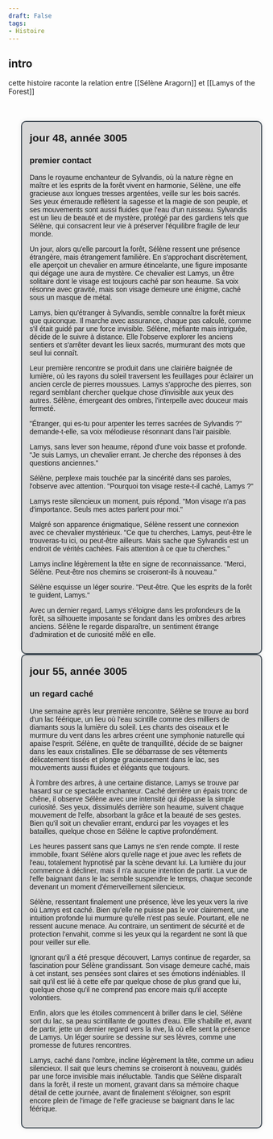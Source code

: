 ```yaml
---
draft: False
tags:
- Histoire
---
```


## intro
cette histoire raconte la relation entre [[Sélène Aragorn]] et [[Lamys of the Forest]]

<!DOCTYPE html>
<html lang="en">
<head>
<meta charset="UTF-8">
<meta name="viewport" content="width=device-width, initial-scale=1.0">
<title>Timeline</title>
<style>
    .timeline {
        max-width: 800px;
        margin: 50px auto;
        font-family: Arial, sans-serif;
    }
    
    .event {
        margin-bottom: 50px;
        position: relative;
    }
    
    .event::before {
        content: '';
        position: absolute;
        top: 0;
        left: -15px;
        height: 100%;
        width: 5px;
        background-color: #3d4852;
    }
    
    .event-content {
        padding: 15px;
        border-radius: 10px;
        background-color: rgba(0, 0, 0, 0.15); /* Couleur de fond légèrement assombrie */
        box-shadow: 0px 0px 10px rgba(0, 0, 0, 0.1); /* Ombre légère */
        margin-left: 25px;
        border: 2px solid #3d4852;
    }
    
    .event h2 {
        margin-bottom: 5px;
        margin-top: 5px;
    }
    
    .content {
        margin: 0;
    }
    .author{
	    margin-top: 10px;
	    margin-bottom: 0px;
	    font-style: italic;
	    text-align: end;
    }
    .author::before{
	    content: 'auteur.e.s : ';
    }
</style>
</head>
<body>

<div class="timeline">
    <div class="event">
        <div class="event-content">
            <h2>jour 48, année 3005</h2>
			<h3>premier contact</h3>
			<p class="content">Dans le royaume enchanteur de Sylvandis, où la nature règne en maître et les esprits de la forêt vivent en harmonie, Sélène, une elfe gracieuse aux longues tresses argentées, veille sur les bois sacrés. Ses yeux émeraude reflètent la sagesse et la magie de son peuple, et ses mouvements sont aussi fluides que l'eau d'un ruisseau. Sylvandis est un lieu de beauté et de mystère, protégé par des gardiens tels que Sélène, qui consacrent leur vie à préserver l'équilibre fragile de leur monde.

Un jour, alors qu'elle parcourt la forêt, Sélène ressent une présence étrangère, mais étrangement familière. En s'approchant discrètement, elle aperçoit un chevalier en armure étincelante, une figure imposante qui dégage une aura de mystère. Ce chevalier est Lamys, un être solitaire dont le visage est toujours caché par son heaume. Sa voix résonne avec gravité, mais son visage demeure une énigme, caché sous un masque de métal.

Lamys, bien qu'étranger à Sylvandis, semble connaître la forêt mieux que quiconque. Il marche avec assurance, chaque pas calculé, comme s'il était guidé par une force invisible. Sélène, méfiante mais intriguée, décide de le suivre à distance. Elle l'observe explorer les anciens sentiers et s'arrêter devant les lieux sacrés, murmurant des mots que seul lui connaît.

Leur première rencontre se produit dans une clairière baignée de lumière, où les rayons du soleil traversent les feuillages pour éclairer un ancien cercle de pierres moussues. Lamys s'approche des pierres, son regard semblant chercher quelque chose d'invisible aux yeux des autres. Sélène, émergeant des ombres, l'interpelle avec douceur mais fermeté.

"Étranger, qui es-tu pour arpenter les terres sacrées de Sylvandis ?" demande-t-elle, sa voix mélodieuse résonnant dans l'air paisible.

Lamys, sans lever son heaume, répond d'une voix basse et profonde. "Je suis Lamys, un chevalier errant. Je cherche des réponses à des questions anciennes."

Sélène, perplexe mais touchée par la sincérité dans ses paroles, l'observe avec attention. "Pourquoi ton visage reste-t-il caché, Lamys ?"

Lamys reste silencieux un moment, puis répond. "Mon visage n'a pas d'importance. Seuls mes actes parlent pour moi."

Malgré son apparence énigmatique, Sélène ressent une connexion avec ce chevalier mystérieux. "Ce que tu cherches, Lamys, peut-être le trouveras-tu ici, ou peut-être ailleurs. Mais sache que Sylvandis est un endroit de vérités cachées. Fais attention à ce que tu cherches."

Lamys incline légèrement la tête en signe de reconnaissance. "Merci, Sélène. Peut-être nos chemins se croiseront-ils à nouveau."

Sélène esquisse un léger sourire. "Peut-être. Que les esprits de la forêt te guident, Lamys."

Avec un dernier regard, Lamys s'éloigne dans les profondeurs de la forêt, sa silhouette imposante se fondant dans les ombres des arbres anciens. Sélène le regarde disparaître, un sentiment étrange d'admiration et de curiosité mêlé en elle.</p>
		</div>
	</div>
	<div class="event"> 
		<div class="event-content">
			 <h2>jour 55, année 3005</h2> 
			 <h3>un regard caché</h3> 
			 <p class="content">Une semaine après leur première rencontre, Sélène se trouve au bord d'un lac féérique, un lieu où l'eau scintille comme des milliers de diamants sous la lumière du soleil. Les chants des oiseaux et le murmure du vent dans les arbres créent une symphonie naturelle qui apaise l'esprit. Sélène, en quête de tranquillité, décide de se baigner dans les eaux cristallines. Elle se débarrasse de ses vêtements délicatement tissés et plonge gracieusement dans le lac, ses mouvements aussi fluides et élégants que toujours.

À l'ombre des arbres, à une certaine distance, Lamys se trouve par hasard sur ce spectacle enchanteur. Caché derrière un épais tronc de chêne, il observe Sélène avec une intensité qui dépasse la simple curiosité. Ses yeux, dissimulés derrière son heaume, suivent chaque mouvement de l'elfe, absorbant la grâce et la beauté de ses gestes. Bien qu'il soit un chevalier errant, endurci par les voyages et les batailles, quelque chose en Sélène le captive profondément.

Les heures passent sans que Lamys ne s'en rende compte. Il reste immobile, fixant Sélène alors qu'elle nage et joue avec les reflets de l'eau, totalement hypnotisé par la scène devant lui. La lumière du jour commence à décliner, mais il n'a aucune intention de partir. La vue de l'elfe baignant dans le lac semble suspendre le temps, chaque seconde devenant un moment d'émerveillement silencieux.

Sélène, ressentant finalement une présence, lève les yeux vers la rive où Lamys est caché. Bien qu'elle ne puisse pas le voir clairement, une intuition profonde lui murmure qu'elle n'est pas seule. Pourtant, elle ne ressent aucune menace. Au contraire, un sentiment de sécurité et de protection l'envahit, comme si les yeux qui la regardent ne sont là que pour veiller sur elle.

Ignorant qu'il a été presque découvert, Lamys continue de regarder, sa fascination pour Sélène grandissant. Son visage demeure caché, mais à cet instant, ses pensées sont claires et ses émotions indéniables. Il sait qu'il est lié à cette elfe par quelque chose de plus grand que lui, quelque chose qu'il ne comprend pas encore mais qu'il accepte volontiers.

Enfin, alors que les étoiles commencent à briller dans le ciel, Sélène sort du lac, sa peau scintillante de gouttes d'eau. Elle s'habille et, avant de partir, jette un dernier regard vers la rive, là où elle sent la présence de Lamys. Un léger sourire se dessine sur ses lèvres, comme une promesse de futures rencontres.

Lamys, caché dans l'ombre, incline légèrement la tête, comme un adieu silencieux. Il sait que leurs chemins se croiseront à nouveau, guidés par une force invisible mais inéluctable. Tandis que Sélène disparaît dans la forêt, il reste un moment, gravant dans sa mémoire chaque détail de cette journée, avant de finalement s'éloigner, son esprit encore plein de l'image de l'elfe gracieuse se baignant dans le lac féérique.</p>
		</div>
	</div>
</div>

</body>
</html>